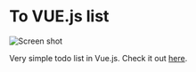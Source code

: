 # To VUE.js list

![Screen shot](https://user-images.githubusercontent.com/4499581/90278216-f2cc7880-de5e-11ea-9a84-325f431ababf.png)

Very simple todo list in Vue.js. Check it out [here](https://nauseating-weather.surge.sh).